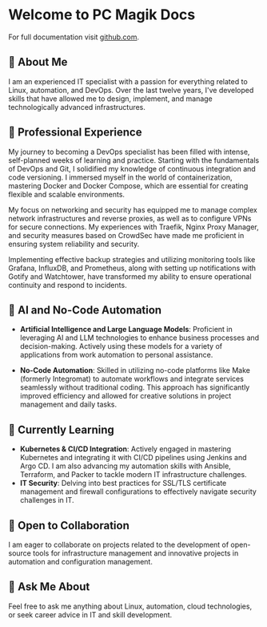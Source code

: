 # Welcome to PC Magik Docs

For full documentation visit [github.com](https://github.com/pcmagik).

## 🔭 About Me

I am an experienced IT specialist with a passion for everything related to Linux, automation, and DevOps. Over the last twelve years, I've developed skills that have allowed me to design, implement, and manage technologically advanced infrastructures.

## 💼 Professional Experience

My journey to becoming a DevOps specialist has been filled with intense, self-planned weeks of learning and practice. Starting with the fundamentals of DevOps and Git, I solidified my knowledge of continuous integration and code versioning. I immersed myself in the world of containerization, mastering Docker and Docker Compose, which are essential for creating flexible and scalable environments.

My focus on networking and security has equipped me to manage complex network infrastructures and reverse proxies, as well as to configure VPNs for secure connections. My experiences with Traefik, Nginx Proxy Manager, and security measures based on CrowdSec have made me proficient in ensuring system reliability and security.

Implementing effective backup strategies and utilizing monitoring tools like Grafana, InfluxDB, and Prometheus, along with setting up notifications with Gotify and Watchtower, have transformed my ability to ensure operational continuity and respond to incidents.

## 🤖 AI and No-Code Automation

- **Artificial Intelligence and Large Language Models**: Proficient in leveraging AI and LLM technologies to enhance business processes and decision-making. Actively using these models for a variety of applications from work automation to personal assistance.

- **No-Code Automation**: Skilled in utilizing no-code platforms like Make (formerly Integromat) to automate workflows and integrate services seamlessly without traditional coding. This approach has significantly improved efficiency and allowed for creative solutions in project management and daily tasks.

## 🌱 Currently Learning

- **Kubernetes & CI/CD Integration**: Actively engaged in mastering Kubernetes and integrating it with CI/CD pipelines using Jenkins and Argo CD. I am also advancing my automation skills with Ansible, Terraform, and Packer to tackle modern IT infrastructure challenges.
- **IT Security**: Delving into best practices for SSL/TLS certificate management and firewall configurations to effectively navigate security challenges in IT.

## 👯 Open to Collaboration

I am eager to collaborate on projects related to the development of open-source tools for infrastructure management and innovative projects in automation and configuration management.

## 💬 Ask Me About

Feel free to ask me anything about Linux, automation, cloud technologies, or seek career advice in IT and skill development.